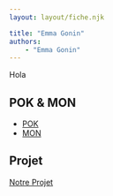 ```yaml
---
layout: layout/fiche.njk

title: "Emma Gonin"
authors:
    - "Emma Gonin"
---
```


Hola

## POK & MON

- [POK](./pok)
- [MON](./mon)

## Projet

[Notre Projet](../../../projets/20XX-20YY/notre-projet)
